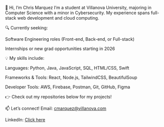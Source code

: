 👋 Hi, I’m Chris Marquez
I’m a student at Villanova University, majoring in Computer Science with a minor in Cybersecurity. My experience spans full-stack web development and cloud computing.

🔍 Currently seeking:

Software Engineering roles (Front-end, Back-end, or Full-stack)

Internships or new grad opportunities starting in 2026

💡 My skills include:

Languages: Python, Java, JavaScript, SQL, HTML/CSS, Swift

Frameworks & Tools: React, Node.js, TailwindCSS, BeautifulSoup

Developer Tools: AWS, Firebase, Postman, Git, GitHub, Figma

👉 Check out my repositories below for my projects!

📫 Let’s connect!
Email: cmarquez@villanova.com

LinkedIn: [Click here](https://www.linkedin.com/in/chris--marquez/)
